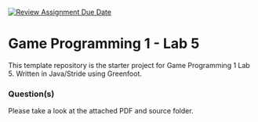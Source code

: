 [![Review Assignment Due Date](https://classroom.github.com/assets/deadline-readme-button-22041afd0340ce965d47ae6ef1cefeee28c7c493a6346c4f15d667ab976d596c.svg)](https://classroom.github.com/a/ph-G3x2c)
# Game Programming 1 - Lab 5

This template repository is the starter project for Game Programming 1 Lab 5. Written in Java/Stride using Greenfoot.

### Question(s)

Please take a look at the attached PDF and source folder.